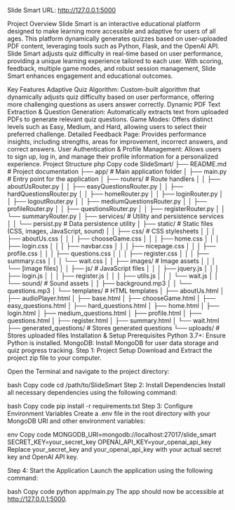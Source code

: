 Slide Smart
URL: http://127.0.0.1:5000

Project Overview
Slide Smart is an interactive educational platform designed to make learning more accessible and adaptive for users of all ages. This platform dynamically generates quizzes based on user-uploaded PDF content, leveraging tools such as Python, Flask, and the OpenAI API. Slide Smart adjusts quiz difficulty in real-time based on user performance, providing a unique learning experience tailored to each user. With scoring, feedback, multiple game modes, and robust session management, Slide Smart enhances engagement and educational outcomes.

Key Features
Adaptive Quiz Algorithm: Custom-built algorithm that dynamically adjusts quiz difficulty based on user performance, offering more challenging questions as users answer correctly.
Dynamic PDF Text Extraction & Question Generation: Automatically extracts text from uploaded PDFs to generate relevant quiz questions.
Game Modes: Offers distinct levels such as Easy, Medium, and Hard, allowing users to select their preferred challenge.
Detailed Feedback Page: Provides performance insights, including strengths, areas for improvement, incorrect answers, and correct answers.
User Authentication & Profile Management: Allows users to sign up, log in, and manage their profile information for a personalized experience.
Project Structure
php
Copy code
SlideSmart/
├── README.md                      # Project documentation
├── app/                           # Main application folder
│   ├── main.py                    # Entry point for the application
│   ├── routers/                   # Route handlers
│   │   ├── aboutUsRouter.py
│   │   ├── easyQuestionsRouter.py
│   │   ├── hardQuestionsRouter.py
│   │   ├── homeRouter.py
│   │   ├── loginRouter.py
│   │   ├── logoutRouter.py
│   │   ├── mediumQuestionsRouter.py
│   │   ├── profileRouter.py
│   │   ├── questionsRouter.py
│   │   ├── registerRouter.py
│   │   └── summaryRouter.py
│   ├── services/                  # Utility and persistence services
│   │   └── persist.py             # Data persistence utility
│   ├── static/                    # Static files (CSS, images, JavaScript, sound)
│   │   ├── css/                   # CSS stylesheets
│   │   │   ├── aboutUs.css
│   │   │   ├── chooseGame.css
│   │   │   ├── home.css
│   │   │   ├── login.css
│   │   │   ├── navbar.css
│   │   │   ├── nicepage.css
│   │   │   ├── profile.css
│   │   │   ├── questions.css
│   │   │   ├── register.css
│   │   │   ├── summary.css
│   │   │   └── wait.css
│   │   ├── images/                # Image assets
│   │   │   └── [image files]
│   │   ├── js/                    # JavaScript files
│   │   │   ├── jquery.js
│   │   │   ├── login.js
│   │   │   ├── register.js
│   │   │   ├── utils.js
│   │   │   └── wait.js
│   │   └── sound/                 # Sound assets
│   │       ├── background.mp3
│   │       └── questions.mp3
│   └── templates/                 # HTML templates
│       ├── aboutUs.html
│       ├── audioPlayer.html
│       ├── base.html
│       ├── chooseGame.html
│       ├── easy_questions.html
│       ├── hard_questions.html
│       ├── home.html
│       ├── login.html
│       ├── medium_questions.html
│       ├── profile.html
│       ├── questions.html
│       ├── register.html
│       ├── summary.html
│       └── wait.html
├── generated_questions/           # Stores generated questions
└── uploads/                       # Stores uploaded files
Installation & Setup
Prerequisites
Python 3.7+: Ensure Python is installed.
MongoDB: Install MongoDB for user data storage and quiz progress tracking.
Step 1: Project Setup
Download and Extract the project zip file to your computer.

Open the Terminal and navigate to the project directory:

bash
Copy code
cd /path/to/SlideSmart
Step 2: Install Dependencies
Install all necessary dependencies using the following command:

bash
Copy code
pip install -r requirements.txt
Step 3: Configure Environment Variables
Create a .env file in the root directory with your MongoDB URI and other environment variables:

env
Copy code
MONGODB_URI=mongodb://localhost:27017/slide_smart
SECRET_KEY=your_secret_key
OPENAI_API_KEY=your_openai_api_key
Replace your_secret_key and your_openai_api_key with your actual secret key and OpenAI API key.

Step 4: Start the Application
Launch the application using the following command:

bash
Copy code
python app/main.py
The app should now be accessible at http://127.0.0.1:5000.



